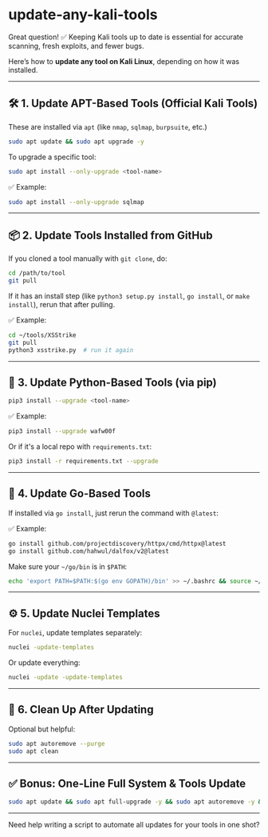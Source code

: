 # update-any-kali-tools
Great question! ✅ Keeping Kali tools up to date is essential for accurate scanning, fresh exploits, and fewer bugs.

Here’s how to **update any tool on Kali Linux**, depending on how it was installed.

---

## 🛠️ 1. **Update APT-Based Tools (Official Kali Tools)**

These are installed via `apt` (like `nmap`, `sqlmap`, `burpsuite`, etc.)

```bash
sudo apt update && sudo apt upgrade -y
```

To upgrade a specific tool:

```bash
sudo apt install --only-upgrade <tool-name>
```

✅ Example:

```bash
sudo apt install --only-upgrade sqlmap
```

---

## 📦 2. **Update Tools Installed from GitHub**

If you cloned a tool manually with `git clone`, do:

```bash
cd /path/to/tool
git pull
```

If it has an install step (like `python3 setup.py install`, `go install`, or `make install`), rerun that after pulling.

✅ Example:

```bash
cd ~/tools/XSStrike
git pull
python3 xsstrike.py  # run it again
```

---

## 🐍 3. **Update Python-Based Tools (via pip)**

```bash
pip3 install --upgrade <tool-name>
```

✅ Example:

```bash
pip3 install --upgrade wafw00f
```

Or if it's a local repo with `requirements.txt`:

```bash
pip3 install -r requirements.txt --upgrade
```

---

## 🧰 4. **Update Go-Based Tools**

If installed via `go install`, just rerun the command with `@latest`:

✅ Example:

```bash
go install github.com/projectdiscovery/httpx/cmd/httpx@latest
go install github.com/hahwul/dalfox/v2@latest
```

Make sure your `~/go/bin` is in `$PATH`:

```bash
echo 'export PATH=$PATH:$(go env GOPATH)/bin' >> ~/.bashrc && source ~/.bashrc
```

---

## ⚙️ 5. **Update Nuclei Templates**

For `nuclei`, update templates separately:

```bash
nuclei -update-templates
```

Or update everything:

```bash
nuclei -update -update-templates
```

---

## 🧼 6. **Clean Up After Updating**

Optional but helpful:

```bash
sudo apt autoremove --purge
sudo apt clean
```

---

## ✅ Bonus: One-Line Full System & Tools Update

```bash
sudo apt update && sudo apt full-upgrade -y && sudo apt autoremove -y && nuclei -update -update-templates && go install github.com/projectdiscovery/httpx/cmd/httpx@latest
```

---

Need help writing a script to automate all updates for your tools in one shot?
